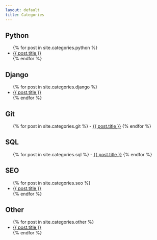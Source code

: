 ```yaml
---
layout: default
title: Categories
---
```


<h2 class="post-list-heading">Python</h2>
<ul class="post-list">
{% for post in site.categories.python %}
	<li><a href="{{ post.url | prepend:site.baseurl }}">{{ post.title }}</a></li>
{% endfor %}
</ul>

<h2 class="post-list-heading">Django</h2>
<ul class="post-list">
{% for post in site.categories.django %}
	<li><a href="{{ post.url | prepend:site.baseurl }}">{{ post.title }}</a></li>
{% endfor %}
</ul>

<h2 class="post-list-heading">Git</h2>
<ul class="post-list">
{% for post in site.categories.git %}
	- <a href="{{ post.url | prepend:site.baseurl }}">{{ post.title }}</a>
{% endfor %}
</ul>

<h2 class="post-list-heading">SQL</h2>
<ul class="post-list">
{% for post in site.categories.sql %}
	- <a href="{{ post.url | prepend:site.baseurl }}">{{ post.title }}</a>
{% endfor %}
</ul>

<h2 class="post-list-heading">SEO</h2>
<ul class="post-list">
{% for post in site.categories.seo %}
	<li><a href="{{ post.url | prepend:site.baseurl }}">{{ post.title }}</a></li>
{% endfor %}
</ul>

<h2 class="post-list-heading">Other</h2>
<ul class="post-list">
{% for post in site.categories.other %}
	<li><a href="{{ post.url | prepend:site.baseurl }}">{{ post.title }}</a></li>
{% endfor %}
</ul>


